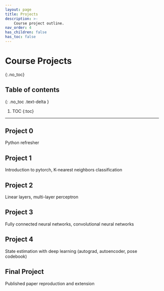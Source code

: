 ```yaml
---
layout: page
title: Projects
description: >-
    Course project outline.
nav_order: 4
has_children: false
has_toc: false
---
```


# Course Projects
{:.no_toc}

## Table of contents
{: .no_toc .text-delta }

1. TOC
{:toc}

---


## Project 0

Python refresher

## Project 1

Introduction to pytorch, K-nearest neighbors classification

## Project 2

Linear layers, multi-layer perceptron

## Project 3

Fully connected neural networks, convolutional neural networks

## Project 4

State estimation with deep learning (autograd, autoencoder, pose codebook)

## Final Project

Published paper reproduction and extension


